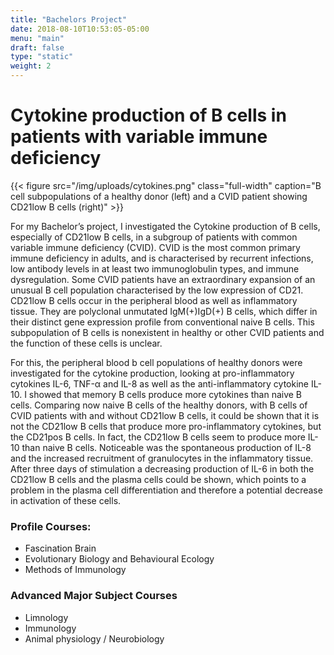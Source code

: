 ```yaml
---
title: "Bachelors Project"
date: 2018-08-10T10:53:05-05:00
menu: "main"
draft: false
type: "static"
weight: 2
---
```

# Cytokine production of B cells in patients with variable immune deficiency

{{< figure src="/img/uploads/cytokines.png" class="full-width" caption="B cell subpopulations of a healthy donor (left) and a CVID patient showing CD21low B cells (right)" >}}

For my Bachelor’s project, I investigated the Cytokine production of B cells, especially of CD21low B cells, in a subgroup of patients with common variable immune deficiency (CVID). CVID is the most common primary immune deficiency in adults, and is characterised by recurrent infections, low antibody levels in at least two immunoglobulin types, and immune dysregulation. Some CVID patients have an extraordinary expansion of an unusual B cell population characterised by the low expression of CD21. CD21low B cells occur in the peripheral blood as well as inflammatory tissue. They are polyclonal unmutated IgM(+)IgD(+) B cells, which differ in their distinct gene expression profile from conventional naive B cells. This subpopulation of B cells is nonexistent in healthy or other CVID patients and the function of these cells is unclear.

For this, the peripheral blood b cell populations of healthy donors were investigated for the cytokine production, looking at pro-inflammatory cytokines IL-6, TNF-α and IL-8 as well as the anti-inflammatory cytokine IL-10. I showed that memory B cells produce more cytokines than naive B cells. Comparing now naive B cells of the healthy donors, with B cells of CVID patients with and without CD21low B cells, it could be shown that it is not the CD21low B cells that produce more pro-inflammatory cytokines, but the CD21pos B cells. In fact, the CD21low B cells seem to produce more IL-10 than naive B cells. Noticeable was the spontaneous production of IL-8 and the increased recruitment of granulocytes in the inflammatory tissue. After three days of stimulation a decreasing production of IL-6 in both the CD21low B cells and the plasma cells could be shown, which points to a problem in the plasma cell differentiation and therefore a potential decrease in activation of these cells.


### Profile Courses:

* Fascination Brain
* Evolutionary Biology and Behavioural Ecology
* Methods of Immunology

### Advanced Major Subject Courses

* Limnology
* Immunology
* Animal physiology / Neurobiology
